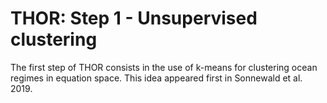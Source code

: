 
# THOR: Step 1 - Unsupervised clustering

The first step of THOR consists in the use of k-means for clustering ocean regimes in equation space. This idea appeared first in Sonnewald et al. 2019.
